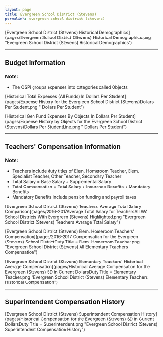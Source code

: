 ```yaml
---
layout: page
title: Evergreen School District (Stevens)
permalink: evergreen school district (stevens)
---
```



[Evergreen School District (Stevens) Historical Demographics](pages/Evergreen School District (Stevens) Historical Demographics.png "Evergreen School District (Stevens) Historical Demographics")

___

## Budget Information
### Note:
- The OSPI groups expenses into categories called Objects

[Historical Total Expenses (All Funds) In Dollars Per Student](pages/Expense History for the Evergreen School District (Stevens)Dollars Per Student.png " Dollars Per Student")

[Historical Gen Fund Expenses By Objects In Dollars Per Student](pages/Expense History by Objects for the Evergreen School District (Stevens)Dollars Per StudentLine.png " Dollars Per Student")


___

## Teachers' Compensation Information
### Note:
- Teachers include duty titles of Elem. Homeroom Teacher, Elem. Specialist Teacher, Other Teacher, Secondary Teacher
- Total Salary = Base Salary + Supplemental Salary
- Total Compensation = Total Salary + Insurance Benefits + Mandatory Benefits
- Mandatory Benefits include pension funding and payroll taxes

[Evergreen School District (Stevens) Teachers' Average Total Salary Comparison](pages/2016-2017Average Total Salary for TeachersAll WA School Districts With Evergreen (Stevens) Highlighted.png "Evergreen School District (Stevens) Teachers Average Total Salary")

[Evergreen School District (Stevens) Elem. Homeroom Teachers' Compensation](pages/2016-2017 Compensation for the Evergreen (Stevens) School DistrictDuty Title = Elem. Homeroom Teacher.png "Evergreen School District (Stevens) All Elementary Teachers Compensation")

[Evergreen School District (Stevens) Elementary Teachers' Historical Average Compensation](pages/Historical Average Compensation for the Evergreen (Stevens) SD in Current DollarsDuty Title = Elementary Teacher.png "Evergreen School District (Stevens) Elementary Teachers Historical Compensation")


___

## Superintendent Compensation History

[Evergreen School District (Stevens) Superintendent Compensation History](pages/Historical Compensation for the Evergreen (Stevens) SD in Current DollarsDuty Title = Superintendent.png "Evergreen School District (Stevens) Superintendent Compensation History")

